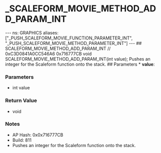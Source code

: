 # _SCALEFORM_MOVIE_METHOD_ADD_PARAM_INT

--- ns: GRAPHICS aliases: ["_PUSH_SCALEFORM_MOVIE_FUNCTION_PARAMETER_INT", "_PUSH_SCALEFORM_MOVIE_METHOD_PARAMETER_INT"] --- ## SCALEFORM_MOVIE_METHOD_ADD_PARAM_INT  // 0xC3D0841A0CC546A6 0x716777CB void SCALEFORM_MOVIE_METHOD_ADD_PARAM_INT(int value);  Pushes an integer for the Scaleform function onto the stack.  ## Parameters * **value**:

### Parameters
* int value

### Return Value
* void

### Notes
* AP Hash: 0x0x716777CB
* Build: 811
* Pushes an integer for the Scaleform function onto the stack.

